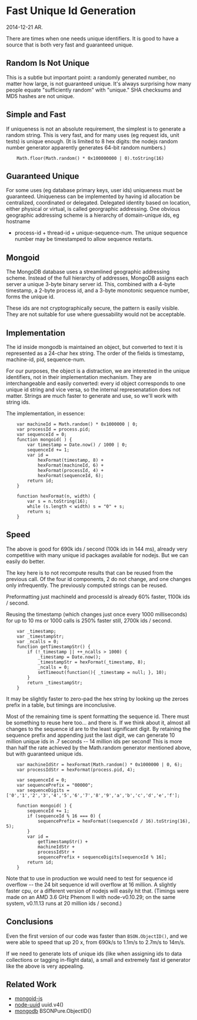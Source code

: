 Fast Unique Id Generation
=========================

2014-12-21 AR.


There are times when one needs unique identifiers.  It is good to have a
source that is both very fast and guaranteed unique.


Random Is Not Unique
--------------------

This is a subtle but important point: a randomly generated number, no matter
how large, is not guaranteed unique.  It's always surprising how many people
equate "sufficiently random" with "unique."  SHA checksums and MD5 hashes are
not unique.

Simple and Fast
---------------

If uniqueness is not an absolute requirement, the simplest is to generate a
random string.  This is very fast, and for many uses (eg request ids, unit
tests) is unique enough.  (It is limited to 8 hex digits:  the nodejs random
number generator apparently generates 64-bit random numbers.)

        Math.floor(Math.random() * 0x100000000 | 0).toString(16)


Guaranteed Unique
-----------------

For some uses (eg database primary keys, user ids) uniqueness must be
guaranteed.  Uniqueness can be implemented by having id allocation be
centralized, coordinated or delegated.  Delegated identity based on location,
either physical or virtual, is called georgraphic addressing.  One obvious
geographic addressing scheme is a hierarchy of domain-unique ids, eg hostname
+ process-id + thread-id + unique-sequence-num.  The unique sequence number may
be timestamped to allow sequence restarts.


Mongoid
-------

The MongoDB database uses a streamlined geographic addressing scheme.  Instead
of the full hierarchy of addresses, MongoDB assigns each server a unique
3-byte binary server id.  This, combined with a 4-byte timestamp, a 2-byte
process id, and a 3-byte monotonic sequence number, forms the unique id.

These ids are not cryptographically secure, the pattern is easily visible.
They are not suitable for use where guessability would not be acceptable.


Implementation
--------------

The id inside mongodb is maintained an object, but converted to text it is
represented as a 24-char hex string.  The order of the fields is timestamp,
machine-id, pid, sequence-num.

For our purposes, the object is a distraction, we are interested in the unique
identifiers, not in their implementation mechanism.  They are interchangeable
and easily converted:  every id object corresponds to one unique id string and
vice versa, so the internal represenatation does not matter.  Strings are much
faster to generate and use, so we'll work with string ids.

The implementation, in essence:

        var machineId = Math.random() * 0x1000000 | 0;
        var processId = process.pid;
        var sequenceId = 0;
        function mongoid( ) {
            var timestamp = Date.now() / 1000 | 0;
            sequenceId += 1;
            var id =
                hexFormat(timestamp, 8) +
                hexFormat(machineId, 6) +
                hexFormat(processId, 4) +
                hexFormat(sequenceId, 6);
            return id;
        }

        function hexFormat(n, width) {
            var s = n.toString(16);
            while (s.length < width) s = "0" + s;
            return s;
        }

Speed
-----

The above is good for 690k ids / second (100k ids in 144 ms), already very
competitive with many unique id packages available for nodejs.  But we can
easily do better.

The key here is to not recompute results that can be reused from the previous
call.  Of the four id components, 2 do not change, and one changes only
infrequently.  The previously computed strings can be reused.

Preformatting just machineId and processId is already 60% faster, 1100k ids / second.

Reusing the timestamp (which changes just once every 1000 milliseconds) for up
to 10 ms or 1000 calls is 250% faster still, 2700k ids / second.

        var _timestamp;
        var _timestampStr;
        var _ncalls = 0;
        function getTimestampStr() {
            if (!_timestamp || ++_ncalls > 1000) {
                _timestamp = Date.now();
                _timestampStr = hexFormat(_timestamp, 8);
                _ncalls = 0;
                setTimeout(function(){ _timestamp = null; }, 10);
            }
            return _timestampStr;
        }

It may be slightly faster to zero-pad the hex string by looking up the
zeroes prefix in a table, but timings are inconclusive.

Most of the remaining time is spent formatting the sequence id.  There must be
something to reuse here too... and there is.  If we think about it, almost all
changes to the sequence id are to the least significant digit.
By retaining the sequence prefix and appending just the last digit, we can
generate 10 million unique ids in .7 seconds -- 14 million ids per second!
This is more than half the rate achieved by the Math.random generator
mentioned above, but with guaranteed unique ids.

        var machineIdStr = hexFormat(Math.random() * 0x1000000 | 0, 6);
        var processIdStr = hexFormat(process.pid, 4);

        var sequenceId = 0;
        var sequencePrefix = "00000";
        var sequenceDigits = ['0','1','2','3','4','5','6','7','8','9','a','b','c','d','e','f'];

        function mongoid( ) {
            sequenceId += 1;
            if (sequenceId % 16 === 0) {
                sequencePrefix = hexFormat((sequenceId / 16).toString(16), 5);
            }
            var id =
                getTimestampStr() +
                machineIdStr +
                processIdStr +
                sequencePrefix + sequenceDigits[sequenceId % 16];
            return id;
        }

Note that to use in production we would need to test for sequence id overflow
-- the 24 bit sequence id will overflow at 16 million.  A slightly faster cpu,
or a different version of nodejs will easily hit that.  (Timings were made on
an AMD 3.6 GHz Phenom II with node-v0.10.29; on the same system, v0.11.13 runs
at 20 million ids / second.)


Conclusions
-----------

Even the first version of our code was faster than `BSON.ObjectID()`, and we
were able to speed that up 20 x, from 690k/s to 1.1m/s to 2.7m/s to 14m/s.

If we need to generate lots of unique ids (like when assigning ids to data
collections or tagging in-flight data), a small and extremely fast id
generator like the above is very appealing.


Related Work
------------

- [mongoid-js](https://www.npmjs.com/package/mongoid-js)
- [node-uuid](https://npmjs.com/package/node-uuid) uuid.v4()
- [mongodb](https://www.npmjs.com/package/mongodb) BSONPure.ObjectID()
